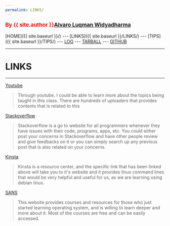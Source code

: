 ```yaml
---
permalink: LINKS/
---
```

<span style="color:red; font-weight:bold; font-size:larger;">By {{ site.author }}[Alvaro Luqman Widyadharma](https://github.com/AlvaroLuqmanW)</span>
<br><br>
[HOME]({{ site.baseurl }}/) ---
[LINKS]({{ site.baseurl }}/LINKS/) ---
[TIPS]({{ site.baseurl }}/TIPS/) ---
[LOG](https://alvaroluqmanw.github.io/os222/TXT/mylog.txt) ---
[TARBALL](SandBox/cbkadal.tar.xz) ---
[GITHUB](https://github.com/AlvaroLuqmanW/os222/)
<br>
<hr>

# LINKS
---
 
[Youtube](https://www.youtube.com)
> Through youtube, I could be able to learn more about the topics being taught in this class. There are hundreds of uploaders that provides contents that is related to this

[Stackoverflow](https://stackoverflow.com)
> Stackoverflow is a go to website for all programmers whenever they have issues with their code, programs, apps, etc. You could either post your concerns in Stackoverflow and have other people review and give feedbacks on it or you can simply search up any previous post that is also related on your concerns.

[Kinsta](https://kinsta.com/blog/linux-commands/#:~:text=A%20Linux%20command%20is%20a,abstraction%20of%20command-line%20programs.)
> Kinsta is a resource center, and the specific link that has been linked above will take you to it's website and it provides linux command lines that would be very helpful and useful for us, as we are learning using debian linux.

[SANS](https://www.sans.org/cyberaces/introduction-to-operating-systems/)
> This website provides courses and resources for those who just started learning operating system, and is willing to learn deeper and more about it. Most of the courses are free and can be easily accessed.



